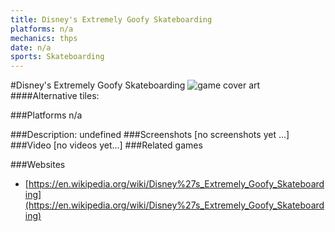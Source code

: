 ```yaml
---
title: Disney's Extremely Goofy Skateboarding
platforms: n/a
mechanics: thps
date: n/a
sports: Skateboarding
---
```

#Disney's Extremely Goofy Skateboarding
![game cover art](//images.igdb.com/igdb/image/upload/t_cover_big/i4nlbwqwrl3qtwi4ebx8.jpg "Logo Title Text 1")
####Alternative tiles:

###Platforms
n/a

###Description:
undefined
###Screenshots
[no screenshots yet ...]
###Video
[no videos yet...]
###Related games

###Websites
* [https://en.wikipedia.org/wiki/Disney%27s_Extremely_Goofy_Skateboarding](https://en.wikipedia.org/wiki/Disney%27s_Extremely_Goofy_Skateboarding)
